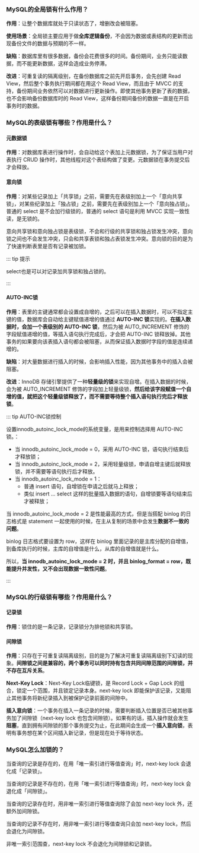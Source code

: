 ### MySQL的全局锁有什么作用？<Badge text="了解" type="info" />

**作用**：让整个数据库就处于只读状态了，增删改会被阻塞。

**使用场景**：全局锁主要应用于做**全库逻辑备份**，不会因为数据或表结构的更新而出现备份文件的数据与预期的不一样。

**缺陷**：数据库里有很多数据，备份会花费很多的时间。备份期间，业务只能读数据，而不能更新数据，这样会造成业务停滞。

**改进**：可重复读的隔离级别，在备份数据库之前先开启事务，会先创建 Read View，然后整个事务执行期间都在用这个 Read View，而且由于 MVCC 的支持，备份期间业务依然可以对数据进行更新操作。即使其他事务更新了表的数据，也不会影响备份数据库时的 Read View，这样备份期间备份的数据一直是在开启事务时的数据。



### MySQL的表级锁有哪些？作用是什么？<Badge text="掌握" type="tip" />

#### 元数据锁

**作用**：对数据库表进行操作时，会自动给这个表加上元数据锁，为了保证当用户对表执行 CRUD 操作时，其他线程对这个表结构做了变更。元数据锁在事务提交后才会释放。

#### 意向锁

**作用**：对某些记录加上「共享锁」之前，需要先在表级别加上一个「意向共享锁」，对某些纪录加上「独占锁」之前，需要先在表级别加上一个「意向独占锁」。普通的 select 是不会加行级锁的，普通的 select 语句是利用 MVCC 实现一致性读，是无锁的。

意向共享锁和意向独占锁是表级锁，不会和行级的共享锁和独占锁发生冲突，意向锁之间也不会发生冲突，只会和共享表锁和独占表锁发生冲突。意向锁的目的是为了快速判断表里是否有记录被加锁。

::: tip 提示

select也是可以对记录加共享锁和独占锁的。

:::

#### AUTO-INC锁

**作用**：表里的主键通常都会设置成自增的，之后可以在插入数据时，可以不指定主键的值，数据库会自动给主键赋值递增的值通过 **AUTO-INC 锁**实现的。**在插入数据时，会加一个表级别的 AUTO-INC 锁**，然后为被 AUTO_INCREMENT 修饰的字段赋值递增的值，等插入语句执行完成后，才会把 AUTO-INC 锁释放掉。其他事务的如果要向该表插入语句都会被阻塞，从而保证插入数据时字段的值是连续递增的。

**缺陷**：对大量数据进行插入的时候，会影响插入性能，因为其他事务中的插入会被阻塞。

**改进**：InnoDB 存储引擎提供了一种**轻量级的锁**来实现自增。在插入数据的时候，会为被 AUTO_INCREMENT 修饰的字段加上轻量级锁，**然后给该字段赋值一个自增的值，就把这个轻量级锁释放了，而不需要等待整个插入语句执行完后才释放锁**。

::: tip AUTO-INC锁控制

设置innodb_autoinc_lock_mode的系统变量，是用来控制选择用 AUTO-INC 锁。：

- 当 innodb_autoinc_lock_mode = 0，采用 AUTO-INC 锁，语句执行结束后才释放锁；
- 当 innodb_autoinc_lock_mode = 2，采用轻量级锁，申请自增主键后就释放锁，并不需要等语句执行后才释放。
- 当 innodb_autoinc_lock_mode = 1：
  - 普通 insert 语句，自增锁在申请之后就马上释放；
  - 类似 insert … select 这样的批量插入数据的语句，自增锁要等语句结束后才被释放；

当 innodb_autoinc_lock_mode = 2 是性能最高的方式，但是当搭配 binlog 的日志格式是 statement 一起使用的时候，在主从复制的场景中会发生**数据不一致的问题**。

binlog 日志格式要设置为 row，这样在 binlog 里面记录的是主库分配的自增值，到备库执行的时候，主库的自增值是什么，从库的自增值就是什么。

所以，**当 innodb_autoinc_lock_mode = 2 时，并且 binlog_format = row，既能提升并发性，又不会出现数据一致性问题**。

:::

### MySQL的行级锁有哪些？作用是什么？<Badge text="重要" type="danger" />

#### 记录锁

**作用**：锁住的是一条记录，记录锁分为排他锁和共享锁。

#### 间隙锁

**作用**：只存在于可重复读隔离级别，目的是为了解决可重复读隔离级别下幻读的现象。**间隙锁之间是兼容的，两个事务可以同时持有包含共同间隙范围的间隙锁，并不存在互斥关系**。

**Next-Key Lock**：Next-Key Lock临键锁，是 Record Lock + Gap Lock 的组合，锁定一个范围，并且锁定记录本身。next-key lock 即能保护该记录，又能阻止其他事务将新纪录插入到被保护记录前面的间隙中。

**插入意向锁**：一个事务在插入一条记录的时候，需要判断插入位置是否已被其他事务加了间隙锁（next-key lock 也包含间隙锁）。如果有的话，插入操作就会发生**阻塞**，直到拥有间隙锁的那个事务提交为止，在此期间会生成一个**插入意向锁**，表明有事务想在某个区间插入新记录，但是现在处于等待状态。



### MySQL怎么加锁的？<Badge text="了解" type="info" />

当查询的记录是存在的，在用「唯一索引进行等值查询」时，next-key lock 会退化成「记录锁」。

当查询的记录是不存在的，在用「唯一索引进行等值查询」时，next-key lock 会退化成「间隙锁」。

当查询的记录存在时，用非唯一索引进行等值查询除了会加 next-key lock 外，还额外加间隙锁。

当查询的记录不存在时，用非唯一索引进行等值查询只会加 next-key lock，然后会退化为间隙锁。

非唯一索引范围查，next-key lock 不会退化为间隙锁和记录锁。